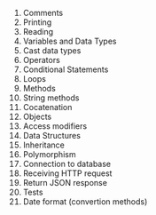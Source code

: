 1. Comments
2. Printing 
3. Reading 
4. Variables and Data Types 
5. Cast data types
6. Operators
7. Conditional Statements
8. Loops
9. Methods
10. String methods
11. Cocatenation 
12. Objects 
13. Access modifiers
14. Data Structures
15. Inheritance
16. Polymorphism
17. Connection to database
18. Receiving HTTP request
19. Return JSON response
20. Tests
21. Date format (convertion methods)



